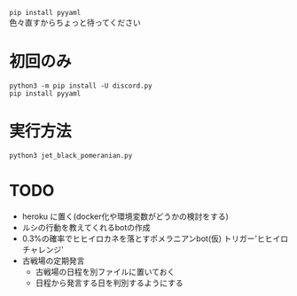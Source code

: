 `pip install pyyaml`  
色々直すからちょっと待ってください

# 初回のみ
```
python3 -m pip install -U discord.py
pip install pyyaml
```

# 実行方法
```
python3 jet_black_pomeranian.py
```

# TODO
- heroku に置く(docker化や環境変数がどうかの検討をする)
- ルシの行動を教えてくれるbotの作成
- 0.3%の確率でヒヒイロカネを落とすポメラニアンbot(仮) トリガー'ヒヒイロチャレンジ'
- 古戦場の定期発言
    - 古戦場の日程を別ファイルに置いておく
    - 日程から発言する日を判別するようにする
